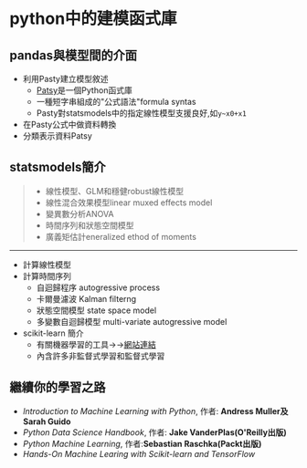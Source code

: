 # python中的建模函式庫
## pandas與模型間的介面
* 利用Pasty建立模型敘述
  * [Patsy](https://patsy.readthedocs.io)是一個Python函式庫
  * 一種短字串組成的"公式語法"formula syntas 
  * Pasty對statsmodels中的指定線性模型支援良好,如`y~x0+x1`
* 在Pasty公式中做資料轉換
* 分類表示資料Patsy
## statsmodels簡介
> * 線性模型、GLM和穩健robust線性模型
> * 線性混合效果模型linear muxed effects model
> * 變異數分析ANOVA
> * 時間序列和狀態空間模型
> * 廣義矩估計eneralized ethod of moments
----
* 計算線性模型
* 計算時間序列
  * 自迴歸程序 autogressive process
  * 卡爾曼濾波 Kalman filterng
  * 狀態空間模型 state space model
  * 多變數自迴歸模型 multi-variate autogressive model
* scikit-learn 簡介
  * 有關機器學習的工具→→[網站連結](https://scikit-learn.org)
  * 內含許多非監督式學習和監督式學習
## 繼續你的學習之路
* *lntroduction to Machine Learning with Python*, 作者: **Andress Muller及Sarah Guido**
* *Python Data Science Handbook*, 作者: **Jake VanderPlas(O'Reilly出版)**
* *Python Machine Learning*, 作者:**Sebastian Raschka(Packt出版)**
* *Hands-On Machine Learing with Scikit-learn and TensorFlow*
